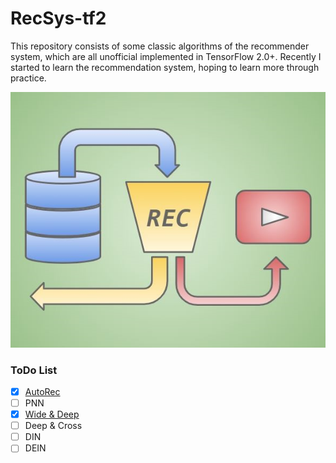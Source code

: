 # RecSys-tf2
This repository consists of some classic algorithms of the recommender system, which are all unofficial implemented in TensorFlow 2.0+. Recently I started to learn the recommendation system, hoping to learn more through practice.

![RecSys](./images/RecSys-tf2.jpg)

### ToDo List
- [X] [AutoRec](https://github.com/magikerwin1993/RecSys-tf2/tree/main/AutoRec)
- [ ] PNN
- [X] [Wide & Deep](https://github.com/magikerwin1993/RecSys-tf2/tree/main/Wide_and_Deep)
- [ ] Deep & Cross
- [ ] DIN
- [ ] DEIN